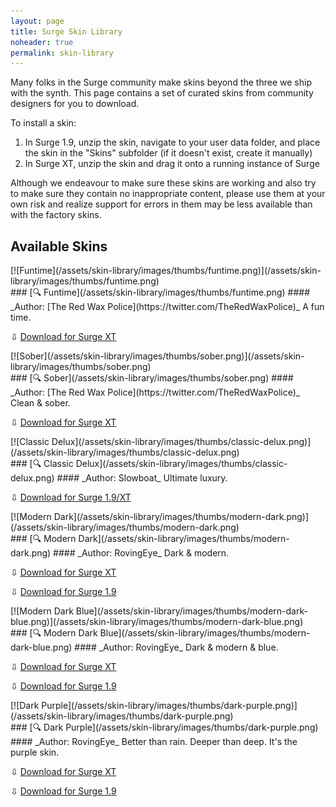 ```yaml
---
layout: page
title: Surge Skin Library
noheader: true
permalink: skin-library 
---
```


Many folks in the Surge community make skins beyond the three we ship with the synth. This page contains a set of curated
skins from community designers for you to download.

To install a skin:

1. In Surge 1.9, unzip the skin, navigate to your user data folder, and place the skin in the "Skins" subfolder (if it doesn't exist, create it manually)
2. In Surge XT, unzip the skin and drag it onto a running instance of Surge

Although we endeavour to make sure these skins are working and also try to make sure they contain no inappropriate content,
please use them at your own risk and realize support for errors in them may be less available than with the factory skins.

## Available Skins

<!-- Funtime -->
<div markdown="1" class="skin-wrap">
<div markdown="1" class="skin-image">
[![Funtime](/assets/skin-library/images/thumbs/funtime.png)](/assets/skin-library/images/thumbs/funtime.png)
</div>
<div markdown="1" class="skin-text">
### [&#128269; Funtime](/assets/skin-library/images/thumbs/funtime.png)
#### _Author: [The Red Wax Police](https://twitter.com/TheRedWaxPolice)_
A fun time.

&#8681; [Download for Surge XT](/assets/skin-library/skin-bundles/funtime.surge-skin.zip)
</div>
</div>
<!-- END Funtime -->

<!-- Sober -->
<div markdown="1" class="skin-wrap">
<div markdown="1" class="skin-image">
[![Sober](/assets/skin-library/images/thumbs/sober.png)](/assets/skin-library/images/thumbs/sober.png)
</div>
<div markdown="1" class="skin-text">
### [&#128269; Sober](/assets/skin-library/images/thumbs/sober.png)
#### _Author: [The Red Wax Police](https://twitter.com/TheRedWaxPolice)_
Clean & sober.

&#8681; [Download for Surge XT](/assets/skin-library/skin-bundles/sober.surge-skin.zip)
</div></div>
<!-- END Sober -->

<!-- Classic Delux -->
<div markdown="1" class="skin-wrap">
<div markdown="1" class="skin-image">
[![Classic Delux](/assets/skin-library/images/thumbs/classic-delux.png)](/assets/skin-library/images/thumbs/classic-delux.png)
</div>
<div markdown="1" class="skin-text">
### [&#128269; Classic Delux](/assets/skin-library/images/thumbs/classic-delux.png)
#### _Author: Slowboat_
Ultimate luxury.

&#8681; [Download for Surge 1.9/XT](/assets/skin-library/skin-bundles/classic-delux.surge-skin.zip)
</div></div>
<!-- END Classic Delux -->

<!-- Modern Dark -->
<div markdown="1" class="skin-wrap">
<div markdown="1" class="skin-image">
[![Modern Dark](/assets/skin-library/images/thumbs/modern-dark.png)](/assets/skin-library/images/thumbs/modern-dark.png)
</div>
<div markdown="1" class="skin-text">
### [&#128269; Modern Dark](/assets/skin-library/images/thumbs/modern-dark.png)
#### _Author: RovingEye_
Dark & modern.

&#8681; [Download for Surge XT](/assets/skin-library/skin-bundles/modern-dark-xt.surge-skin.zip)

&#8681; [Download for Surge 1.9](/assets/skin-library/skin-bundles/modern-dark-19.surge-skin.zip)
</div></div>
<!-- END Modern Dark -->

<!-- Modern Dark Blue -->
<div markdown="1" class="skin-wrap">
<div markdown="1" class="skin-image">
[![Modern Dark Blue](/assets/skin-library/images/thumbs/modern-dark-blue.png)](/assets/skin-library/images/thumbs/modern-dark-blue.png)
</div>
<div markdown="1" class="skin-text">
### [&#128269; Modern Dark Blue](/assets/skin-library/images/thumbs/modern-dark-blue.png)
#### _Author: RovingEye_
Dark & modern & blue.

&#8681; [Download for Surge XT](/assets/skin-library/skin-bundles/modern-dark-blue-xt.surge-skin.zip)

&#8681; [Download for Surge 1.9](/assets/skin-library/skin-bundles/modern-dark-blue-19.surge-skin.zip)
</div></div>
<!-- END Modern Dark Blue -->

<!-- Dark Purple -->
<div markdown="1" class="skin-wrap">
<div markdown="1" class="skin-image">
[![Dark Purple](/assets/skin-library/images/thumbs/dark-purple.png)](/assets/skin-library/images/thumbs/dark-purple.png)
</div>
<div markdown="1" class="skin-text">
### [&#128269; Dark Purple](/assets/skin-library/images/thumbs/dark-purple.png)
#### _Author: RovingEye_
Better than rain. Deeper than deep. It's the purple skin.

&#8681; [Download for Surge XT](/assets/skin-library/skin-bundles/dark-purple-xt.surge-skin.zip)

&#8681; [Download for Surge 1.9](/assets/skin-library/skin-bundles/dark-purple-19.surge-skin.zip)
</div></div>
<!-- END Dark Purple -->